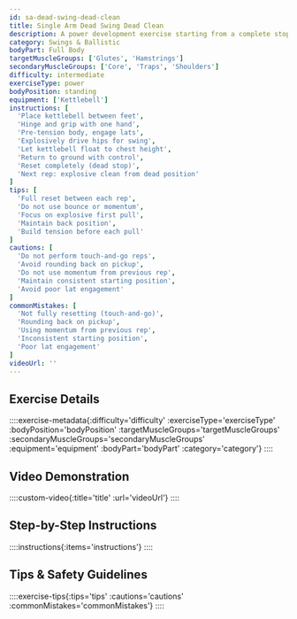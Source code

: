 ```yaml
---
id: sa-dead-swing-dead-clean
title: Single Arm Dead Swing Dead Clean
description: A power development exercise starting from a complete stop (dead position) for each rep, eliminating the stretch reflex and forcing pure concentric power production for both swings and cleans.
category: Swings & Ballistic
bodyPart: Full Body
targetMuscleGroups: ['Glutes', 'Hamstrings']
secondaryMuscleGroups: ['Core', 'Traps', 'Shoulders']
difficulty: intermediate
exerciseType: power
bodyPosition: standing
equipment: ['Kettlebell']
instructions: [
  'Place kettlebell between feet',
  'Hinge and grip with one hand',
  'Pre-tension body, engage lats',
  'Explosively drive hips for swing',
  'Let kettlebell float to chest height',
  'Return to ground with control',
  'Reset completely (dead stop)',
  'Next rep: explosive clean from dead position'
]
tips: [
  'Full reset between each rep',
  'Do not use bounce or momentum',
  'Focus on explosive first pull',
  'Maintain back position',
  'Build tension before each pull'
]
cautions: [
  'Do not perform touch-and-go reps',
  'Avoid rounding back on pickup',
  'Do not use momentum from previous rep',
  'Maintain consistent starting position',
  'Avoid poor lat engagement'
]
commonMistakes: [
  'Not fully resetting (touch-and-go)',
  'Rounding back on pickup',
  'Using momentum from previous rep',
  'Inconsistent starting position',
  'Poor lat engagement'
]
videoUrl: ''
---
```


## Exercise Details

::::exercise-metadata{:difficulty='difficulty' :exerciseType='exerciseType' :bodyPosition='bodyPosition' :targetMuscleGroups='targetMuscleGroups' :secondaryMuscleGroups='secondaryMuscleGroups' :equipment='equipment' :bodyPart='bodyPart' :category='category'}
::::

## Video Demonstration

::::custom-video{:title='title' :url='videoUrl'}
::::

## Step-by-Step Instructions

::::instructions{:items='instructions'}
::::

## Tips & Safety Guidelines

::::exercise-tips{:tips='tips' :cautions='cautions' :commonMistakes='commonMistakes'}
::::
